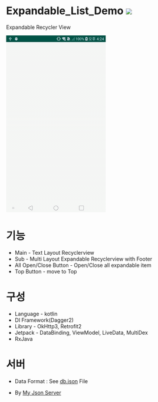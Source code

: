# Expandable_List_Demo  ![](https://travis-ci.com/kimtc201/Expandable_List_Demo.svg?branch=master)
Expandable Recycler View

![](media/demo-video.gif)

# 기능
 * Main - Text Layout Recyclerview
 * Sub - Multi Layout Expandable Recyclerview with Footer
 * All Open/Close Button - Open/Close all expandable item
 * Top Button - move to Top
 
# 구성
 * Language - kotlin
 * DI Framework(Dagger2)
 * Library - OkHttp3, Retrofit2
 * Jetpack - DataBinding, ViewModel, LiveData, MultiDex
 * RxJava
 
# 서버
 * Data Format : See [db.json](db.json) File
 + By [My Json Server](https://my-json-server.typicode.com/)
 
